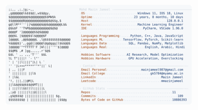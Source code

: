 <picture>
  <source srcset="https://raw.githubusercontent.com/mmazinjameel/mmazinjameel/main/dark_mode.svg?v=1752603379" media="(prefers-color-scheme: dark)">
  <img src="https://raw.githubusercontent.com/mmazinjameel/mmazinjameel/main/light_mode.svg?v=1752603379">
</picture>

